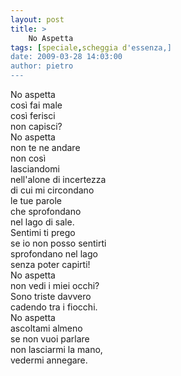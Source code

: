 ```yaml
---
layout: post
title: >
    No Aspetta
tags: [speciale,scheggia d'essenza,]
date: 2009-03-28 14:03:00
author: pietro
---
```

No aspetta<br/>così fai male<br/>così ferisci<br/>non capisci?<br/>No aspetta<br/>non te ne andare<br/>non così<br/>lasciandomi<br/>nell'alone di incertezza<br/>di cui mi circondano<br/>le tue parole<br/>che sprofondano<br/>nel lago di sale.<br/>Sentimi ti prego<br/>se io non posso sentirti<br/>sprofondano nel lago<br/>senza poter capirti!<br/>No aspetta<br/>non vedi i miei occhi?<br/>Sono triste davvero<br/>cadendo tra i fiocchi.<br/>No aspetta<br/>ascoltami almeno<br/>se non vuoi parlare<br/>non lasciarmi la mano,<br/>vedermi annegare.
